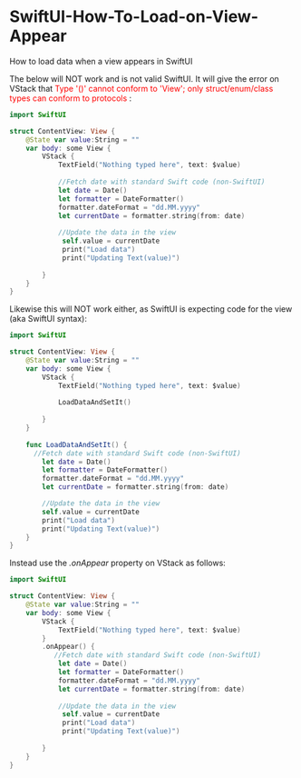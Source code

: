 # SwiftUI-How-To-Load-on-View-Appear
How to load data when a view appears in SwiftUI

The below will NOT work and is not valid SwiftUI. It will give the error on VStack that <span style="color: red"> Type '()' cannot conform to 'View'; only struct/enum/class types can conform to protocols </span>:
```Swift
import SwiftUI

struct ContentView: View {
    @State var value:String = ""
    var body: some View {
        VStack {
            TextField("Nothing typed here", text: $value)
            
            //Fetch date with standard Swift code (non-SwiftUI)
            let date = Date()
            let formatter = DateFormatter()
            formatter.dateFormat = "dd.MM.yyyy"
            let currentDate = formatter.string(from: date)
            
            //Update the data in the view
             self.value = currentDate
             print("Load data")
             print("Updating Text(value)")
            
        }
    }
}
```

Likewise this will NOT work either, as SwiftUI is expecting code for the view (aka SwiftUI syntax):
```Swift
import SwiftUI

struct ContentView: View {
    @State var value:String = ""
    var body: some View {
        VStack {
            TextField("Nothing typed here", text: $value)
            
            LoadDataAndSetIt()
            
        }
    }
    
    func LoadDataAndSetIt() {
      //Fetch date with standard Swift code (non-SwiftUI)
        let date = Date()
        let formatter = DateFormatter()
        formatter.dateFormat = "dd.MM.yyyy"
        let currentDate = formatter.string(from: date)

        //Update the data in the view
        self.value = currentDate
        print("Load data")
        print("Updating Text(value)")
    }
}
```

Instead use the <i>.onAppear</i> property on VStack as follows:

```Swift
import SwiftUI

struct ContentView: View {
    @State var value:String = ""
    var body: some View {
        VStack {
            TextField("Nothing typed here", text: $value)
        }
        .onAppear() {
           //Fetch date with standard Swift code (non-SwiftUI)
            let date = Date()
            let formatter = DateFormatter()
            formatter.dateFormat = "dd.MM.yyyy"
            let currentDate = formatter.string(from: date)
            
            //Update the data in the view
             self.value = currentDate
             print("Load data")
             print("Updating Text(value)")
            
        }
    }
}
```
